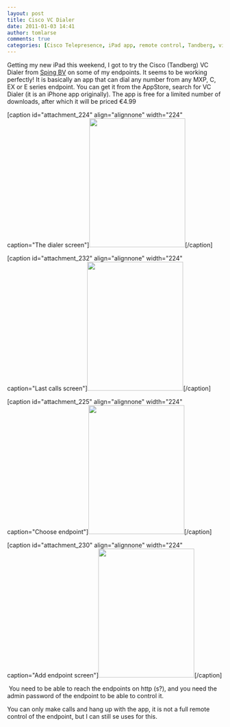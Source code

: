 ```yaml
---
layout: post
title: Cisco VC Dialer
date: 2011-01-03 14:41
author: tomlarse
comments: true
categories: [Cisco Telepresence, iPad app, remote control, Tandberg, video conferencing]
---
```

Getting my new iPad this weekend, I got to try the Cisco (Tandberg) VC Dialer from <a href="http://www.visionsconnected.com/vcdialer" target="_blank">Sping BV</a> on some of my endpoints. It seems to be working perfectly! It is basically an app that can dial any number from any MXP, C, EX or E series endpoint. You can get it from the AppStore, search for VC Dialer (it is an iPhone app originally). The app is free for a limited number of downloads, after which it will be priced €4.99
<div class="mceTemp">

[caption id="attachment_224" align="alignnone" width="224" caption="The dialer screen"]<a href="http://codesalot.files.wordpress.com/2011/01/20110103-135228.jpg"><img class="size-medium wp-image-224" title="Dialer screen" src="http://www.codesalot.com/wp-content/uploads/2011/01/20110103-135228-224x300.jpg" alt="" width="224" height="300" /></a>[/caption]

[caption id="attachment_232" align="alignnone" width="224" caption="Last calls screen"]<a href="http://codesalot.files.wordpress.com/2011/01/20110103-140437.jpg"><img class="size-medium wp-image-232" title="Last calls" src="http://www.codesalot.com/wp-content/uploads/2011/01/20110103-140437-224x300.jpg" alt="" width="224" height="300" /></a>[/caption]

<div class="mceTemp">

[caption id="attachment_225" align="alignnone" width="224" caption="Choose endpoint"]<a href="http://codesalot.files.wordpress.com/2011/01/20110103-135255.jpg"><img class="size-medium wp-image-225 " title="Choose endpoint" src="http://www.codesalot.com/wp-content/uploads/2011/01/20110103-135255-224x300.jpg" alt="" width="224" height="300" /></a>[/caption]

[caption id="attachment_230" align="alignnone" width="224" caption="Add endpoint screen"]<a href="http://codesalot.files.wordpress.com/2011/01/20110103-140058.jpg"><img class="size-medium wp-image-230" title="Add endpoint" src="http://www.codesalot.com/wp-content/uploads/2011/01/20110103-140058-224x300.jpg" alt="" width="224" height="300" /></a>[/caption]

 You need to be able to reach the endpoints on http (s?), and you need the admin password of the endpoint to be able to control it.

You can only make calls and hang up with the app, it is not a full remote control of the endpoint, but I can still se uses for this. 

</div>
</div>
